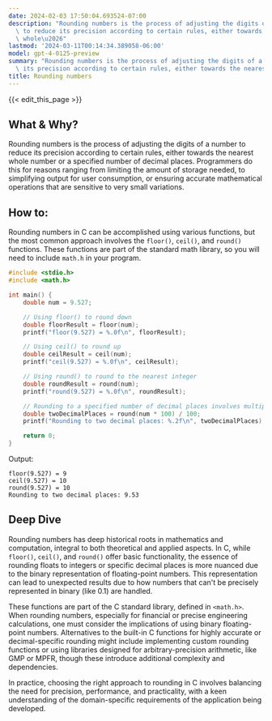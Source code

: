 ```yaml
---
date: 2024-02-03 17:50:04.693524-07:00
description: "Rounding numbers is the process of adjusting the digits of a number\
  \ to reduce its precision according to certain rules, either towards the nearest\
  \ whole\u2026"
lastmod: '2024-03-11T00:14:34.389058-06:00'
model: gpt-4-0125-preview
summary: "Rounding numbers is the process of adjusting the digits of a number to reduce\
  \ its precision according to certain rules, either towards the nearest whole\u2026"
title: Rounding numbers
---
```


{{< edit_this_page >}}

## What & Why?

Rounding numbers is the process of adjusting the digits of a number to reduce its precision according to certain rules, either towards the nearest whole number or a specified number of decimal places. Programmers do this for reasons ranging from limiting the amount of storage needed, to simplifying output for user consumption, or ensuring accurate mathematical operations that are sensitive to very small variations.

## How to:

Rounding numbers in C can be accomplished using various functions, but the most common approach involves the `floor()`, `ceil()`, and `round()` functions. These functions are part of the standard math library, so you will need to include `math.h` in your program.

```c
#include <stdio.h>
#include <math.h>

int main() {
    double num = 9.527;

    // Using floor() to round down
    double floorResult = floor(num);
    printf("floor(9.527) = %.0f\n", floorResult);

    // Using ceil() to round up
    double ceilResult = ceil(num);
    printf("ceil(9.527) = %.0f\n", ceilResult);

    // Using round() to round to the nearest integer
    double roundResult = round(num);
    printf("round(9.527) = %.0f\n", roundResult);

    // Rounding to a specified number of decimal places involves multiplication and division
    double twoDecimalPlaces = round(num * 100) / 100;
    printf("Rounding to two decimal places: %.2f\n", twoDecimalPlaces);

    return 0;
}
```

Output:
```
floor(9.527) = 9
ceil(9.527) = 10
round(9.527) = 10
Rounding to two decimal places: 9.53
```

## Deep Dive

Rounding numbers has deep historical roots in mathematics and computation, integral to both theoretical and applied aspects. In C, while `floor()`, `ceil()`, and `round()` offer basic functionality, the essence of rounding floats to integers or specific decimal places is more nuanced due to the binary representation of floating-point numbers. This representation can lead to unexpected results due to how numbers that can't be precisely represented in binary (like 0.1) are handled.

These functions are part of the C standard library, defined in `<math.h>`. When rounding numbers, especially for financial or precise engineering calculations, one must consider the implications of using binary floating-point numbers. Alternatives to the built-in C functions for highly accurate or decimal-specific rounding might include implementing custom rounding functions or using libraries designed for arbitrary-precision arithmetic, like GMP or MPFR, though these introduce additional complexity and dependencies.

In practice, choosing the right approach to rounding in C involves balancing the need for precision, performance, and practicality, with a keen understanding of the domain-specific requirements of the application being developed.
